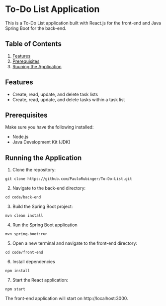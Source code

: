# To-Do List Application

This is a To-Do List application built with React.js for the front-end and Java Spring Boot for the back-end.

## Table of Contents
1. [Features](#features)
2. [Prerequisites](#prerequisites)
3. [Ruuning the Application](#running-the-application)

## Features
- Create, read, update, and delete task lists
- Create, read, update, and delete tasks within a task list

## Prerequisites
Make sure you have the following installed:
- Node.js
- Java Development Kit (JDK)

## Running the Application
1. Clone the repository:
```
git clone https://github.com/PauloRubinger/To-Do-List.git
```
2. Navigate to the back-end directory:
```
cd code/back-end
```
3. Build the Spring Boot project:
```
mvn clean install
```
4. Run the Spring Boot application
```
mvn spring-boot:run
```
5. Open a new terminal and navigate to the front-end directory:
```
cd code/front-end
```
6. Install dependencies
```
npm install
```
7. Start the React application:
```
npm start
```
The front-end application will start on http://localhost:3000.
